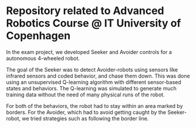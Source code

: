 # Repository related to Advanced Robotics Course @ IT University of Copenhagen

In the exam project, we developed Seeker and Avoider controls for a autonomous 4-wheeled robot. 

The goal of the Seeker was to detect Avoider-robots using sensors like infrared sensors and coded behavior, and chase them down. This was done using an unsupervised Q-learning algorithm with different sensor-based states and behaviors. The Q-learning was simulated to generate much training data without the need of many physical runs of the robot.

For both of the behaviors, the robot had to stay within an area marked by borders. For the Avoider, which had to avoid getting caught by the Seeker-robot, we tried strategies such as following the border line.
